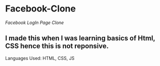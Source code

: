 # Facebook-Clone

*Facebook LogIn Page  Clone*

## I made this when I was learning basics of Html, CSS hence this is not reponsive.

Languages Used: HTML, CSS, JS
